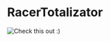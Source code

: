 # RacerTotalizator
![Check this out :)](https://github.com/VladOliynyk/RacerTotalizator/blob/master/commercial-02.png)
